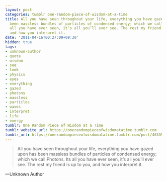 ```yaml
---
layout: post
categories: tumblr one-random-piece-of-wisdom-at-a-time
title: All you have seen throughout your life, everything you have gazed upon has
  been massless bundles of particles of condensed energy; which we call Photons. Its
  all you have ever seen, it’s all you’ll ever see. The rest my friend is up to you,
  and how you interpret it.
date: '2011-04-16T00:27:09+09:30'
hidden: true
tags:
- unknown-author
- quote
- wisdom
- see
- look
- physics
- eyes
- everything
- gazed
- photons
- massless
- particles
- waves
- interpret
- life
- energy
tumblr: One Random Piece of Wisdom at a Time
tumblr_website_url: https://onerandompieceofwisdomatatime.tumblr.com
tumblr_url: https://onerandompieceofwisdomatatime.tumblr.com/post/4633937568/all-you-have-seen-throughout-your-life-everything
---
```

> All you have seen throughout your life, everything you have gazed upon has been massless bundles of particles of condensed energy; which we call Photons. Its all you have ever seen, it’s all you’ll ever see. The rest my friend is up to you, and how you interpret it.

—Unknown Author&nbsp;
